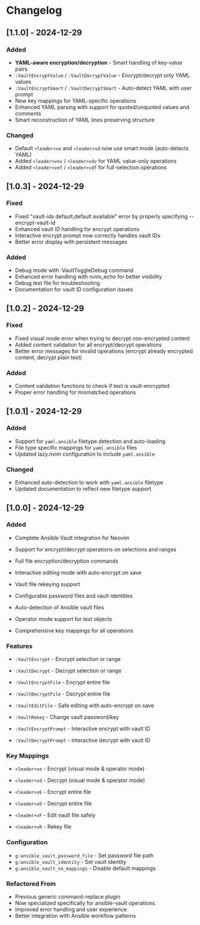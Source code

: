 # Changelog

## [1.1.0] - 2024-12-29

### Added
- **YAML-aware encryption/decryption** - Smart handling of key-value pairs
- `:VaultEncryptValue` / `:VaultDecryptValue` - Encrypt/decrypt only YAML values
- `:VaultEncryptSmart` / `:VaultDecryptSmart` - Auto-detect YAML with user prompt
- New key mappings for YAML-specific operations
- Enhanced YAML parsing with support for quoted/unquoted values and comments
- Smart reconstruction of YAML lines preserving structure

### Changed
- Default `<leader>ve` and `<leader>vd` now use smart mode (auto-detects YAML)
- Added `<leader>vev` / `<leader>vdv` for YAML value-only operations
- Added `<leader>vef` / `<leader>vdf` for full-selection operations

## [1.0.3] - 2024-12-29

### Fixed
- Fixed "vault-ids default,default available" error by properly specifying --encrypt-vault-id
- Enhanced vault ID handling for encrypt operations
- Interactive encrypt prompt now correctly handles vault IDs
- Better error display with persistent messages

### Added
- Debug mode with :VaultToggleDebug command
- Enhanced error handling with nvim_echo for better visibility
- Debug test file for troubleshooting
- Documentation for vault ID configuration issues

## [1.0.2] - 2024-12-29

### Fixed
- Fixed visual mode error when trying to decrypt non-encrypted content
- Added content validation for all encrypt/decrypt operations
- Better error messages for invalid operations (encrypt already encrypted content, decrypt plain text)

### Added
- Content validation functions to check if text is vault-encrypted
- Proper error handling for mismatched operations

## [1.0.1] - 2024-12-29

### Added
- Support for `yaml.ansible` filetype detection and auto-loading
- File type specific mappings for `yaml.ansible` files
- Updated lazy.nvim configuration to include `yaml.ansible`

### Changed
- Enhanced auto-detection to work with `yaml.ansible` filetype
- Updated documentation to reflect new filetype support

## [1.0.0] - 2024-12-29

### Added
- Complete Ansible Vault integration for Neovim
- Support for encrypt/decrypt operations on selections and ranges
- Full file encryption/decryption commands

- Interactive editing mode with auto-encrypt on save
- Vault file rekeying support
- Configurable password files and vault identities
- Auto-detection of Ansible vault files
- Operator mode support for text objects
- Comprehensive key mappings for all operations

### Features
- `:VaultEncrypt` - Encrypt selection or range
- `:VaultDecrypt` - Decrypt selection or range

- `:VaultEncryptFile` - Encrypt entire file
- `:VaultDecryptFile` - Decrypt entire file
- `:VaultEditFile` - Safe editing with auto-encrypt on save
- `:VaultRekey` - Change vault password/key
- `:VaultEncryptPrompt` - Interactive encrypt with vault ID
- `:VaultDecryptPrompt` - Interactive decrypt with vault ID

### Key Mappings
- `<leader>ve` - Encrypt (visual mode & operator mode)
- `<leader>vd` - Decrypt (visual mode & operator mode)

- `<leader>vE` - Encrypt entire file
- `<leader>vD` - Decrypt entire file
- `<leader>vF` - Edit vault file safely
- `<leader>vR` - Rekey file

### Configuration
- `g:ansible_vault_password_file` - Set password file path
- `g:ansible_vault_identity` - Set vault identity
- `g:ansible_vault_no_mappings` - Disable default mappings

### Refactored From
- Previous generic command-replace plugin
- Now specialized specifically for ansible-vault operations
- Improved error handling and user experience
- Better integration with Ansible workflow patterns